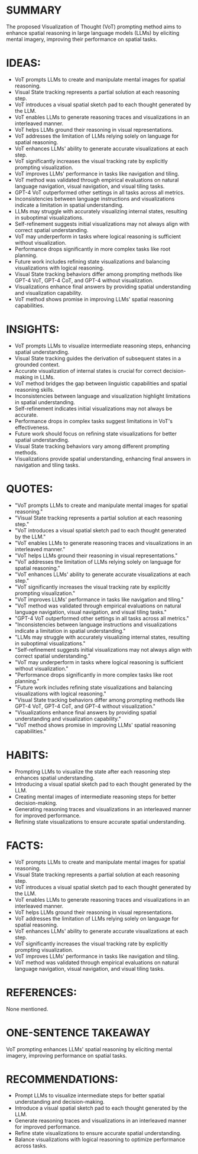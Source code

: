 # SUMMARY
The proposed Visualization of Thought (VoT) prompting method aims to enhance spatial reasoning in large language models (LLMs) by eliciting mental imagery, improving their performance on spatial tasks.

# IDEAS:
- VoT prompts LLMs to create and manipulate mental images for spatial reasoning.
- Visual State tracking represents a partial solution at each reasoning step.
- VoT introduces a visual spatial sketch pad to each thought generated by the LLM.
- VoT enables LLMs to generate reasoning traces and visualizations in an interleaved manner.
- VoT helps LLMs ground their reasoning in visual representations.
- VoT addresses the limitation of LLMs relying solely on language for spatial reasoning.
- VoT enhances LLMs' ability to generate accurate visualizations at each step.
- VoT significantly increases the visual tracking rate by explicitly prompting visualization.
- VoT improves LLMs' performance in tasks like navigation and tiling.
- VoT method was validated through empirical evaluations on natural language navigation, visual navigation, and visual tiling tasks.
- GPT-4 VoT outperformed other settings in all tasks across all metrics.
- Inconsistencies between language instructions and visualizations indicate a limitation in spatial understanding.
- LLMs may struggle with accurately visualizing internal states, resulting in suboptimal visualizations.
- Self-refinement suggests initial visualizations may not always align with correct spatial understanding.
- VoT may underperform in tasks where logical reasoning is sufficient without visualization.
- Performance drops significantly in more complex tasks like root planning.
- Future work includes refining state visualizations and balancing visualizations with logical reasoning.
- Visual State tracking behaviors differ among prompting methods like GPT-4 VoT, GPT-4 CoT, and GPT-4 without visualization.
- Visualizations enhance final answers by providing spatial understanding and visualization capability.
- VoT method shows promise in improving LLMs' spatial reasoning capabilities.

# INSIGHTS:
- VoT prompts LLMs to visualize intermediate reasoning steps, enhancing spatial understanding.
- Visual State tracking guides the derivation of subsequent states in a grounded context.
- Accurate visualization of internal states is crucial for correct decision-making in LLMs.
- VoT method bridges the gap between linguistic capabilities and spatial reasoning skills.
- Inconsistencies between language and visualization highlight limitations in spatial understanding.
- Self-refinement indicates initial visualizations may not always be accurate.
- Performance drops in complex tasks suggest limitations in VoT's effectiveness.
- Future work should focus on refining state visualizations for better spatial understanding.
- Visual State tracking behaviors vary among different prompting methods.
- Visualizations provide spatial understanding, enhancing final answers in navigation and tiling tasks.

# QUOTES:
- "VoT prompts LLMs to create and manipulate mental images for spatial reasoning."
- "Visual State tracking represents a partial solution at each reasoning step."
- "VoT introduces a visual spatial sketch pad to each thought generated by the LLM."
- "VoT enables LLMs to generate reasoning traces and visualizations in an interleaved manner."
- "VoT helps LLMs ground their reasoning in visual representations."
- "VoT addresses the limitation of LLMs relying solely on language for spatial reasoning."
- "VoT enhances LLMs' ability to generate accurate visualizations at each step."
- "VoT significantly increases the visual tracking rate by explicitly prompting visualization."
- "VoT improves LLMs' performance in tasks like navigation and tiling."
- "VoT method was validated through empirical evaluations on natural language navigation, visual navigation, and visual tiling tasks."
- "GPT-4 VoT outperformed other settings in all tasks across all metrics."
- "Inconsistencies between language instructions and visualizations indicate a limitation in spatial understanding."
- "LLMs may struggle with accurately visualizing internal states, resulting in suboptimal visualizations."
- "Self-refinement suggests initial visualizations may not always align with correct spatial understanding."
- "VoT may underperform in tasks where logical reasoning is sufficient without visualization."
- "Performance drops significantly in more complex tasks like root planning."
- "Future work includes refining state visualizations and balancing visualizations with logical reasoning."
- "Visual State tracking behaviors differ among prompting methods like GPT-4 VoT, GPT-4 CoT, and GPT-4 without visualization."
- "Visualizations enhance final answers by providing spatial understanding and visualization capability."
- "VoT method shows promise in improving LLMs' spatial reasoning capabilities."

# HABITS:
- Prompting LLMs to visualize the state after each reasoning step enhances spatial understanding.
- Introducing a visual spatial sketch pad to each thought generated by the LLM.
- Creating mental images of intermediate reasoning steps for better decision-making.
- Generating reasoning traces and visualizations in an interleaved manner for improved performance.
- Refining state visualizations to ensure accurate spatial understanding.

# FACTS:
- VoT prompts LLMs to create and manipulate mental images for spatial reasoning.
- Visual State tracking represents a partial solution at each reasoning step.
- VoT introduces a visual spatial sketch pad to each thought generated by the LLM.
- VoT enables LLMs to generate reasoning traces and visualizations in an interleaved manner.
- VoT helps LLMs ground their reasoning in visual representations.
- VoT addresses the limitation of LLMs relying solely on language for spatial reasoning.
- VoT enhances LLMs' ability to generate accurate visualizations at each step.
- VoT significantly increases the visual tracking rate by explicitly prompting visualization.
- VoT improves LLMs' performance in tasks like navigation and tiling.
- VoT method was validated through empirical evaluations on natural language navigation, visual navigation, and visual tiling tasks.

# REFERENCES:
None mentioned.

# ONE-SENTENCE TAKEAWAY
VoT prompting enhances LLMs' spatial reasoning by eliciting mental imagery, improving performance on spatial tasks.

# RECOMMENDATIONS:
- Prompt LLMs to visualize intermediate steps for better spatial understanding and decision-making.
- Introduce a visual spatial sketch pad to each thought generated by the LLM.
- Generate reasoning traces and visualizations in an interleaved manner for improved performance.
- Refine state visualizations to ensure accurate spatial understanding.
- Balance visualizations with logical reasoning to optimize performance across tasks.